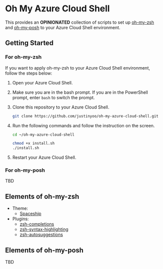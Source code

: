 # Oh My Azure Cloud Shell #

This provides an **OPINIONATED** collection of scripts to set up [oh-my-zsh](https://github.com/ohmyzsh/ohmyzsh) and [oh-my-posh](https://ohmyposh.dev/) to your Azure Cloud Shell environment.


## Getting Started ##


### For oh-my-zsh ###

If you want to apply oh-my-zsh to your Azure Cloud Shell environment, follow the steps below:

1. Open your Azure Cloud Shell.
2. Make sure you are in the bash prompt. If you are in the PowerShell prompt, enter `bash` to switch the prompt.
3. Clone this repository to your Azure Cloud Shell.

    ```bash
    git clone https://github.com/justinyoo/oh-my-azure-cloud-shell.git
    ```

4. Run the following commands and follow the instruction on the screen.

    ```bash
    cd ~/oh-my-azure-cloud-shell

    chmod +x install.sh
    ./install.sh
    ```

5. Restart your Azure Cloud Shell.


### For oh-my-posh ###

TBD


## Elements of oh-my-zsh ##

* Theme:
  * [Spaceship](https://github.com/spaceship-prompt/spaceship-prompt)
* Plugins:
  * [zsh-completions](https://github.com/zsh-users/zsh-completions)
  * [zsh-syntax-highlighting](https://github.com/zsh-users/zsh-syntax-highlighting)
  * [zsh-autosuggestions](git://github.com/zsh-users/zsh-autosuggestions)


## Elements of oh-my-posh ##

TBD
